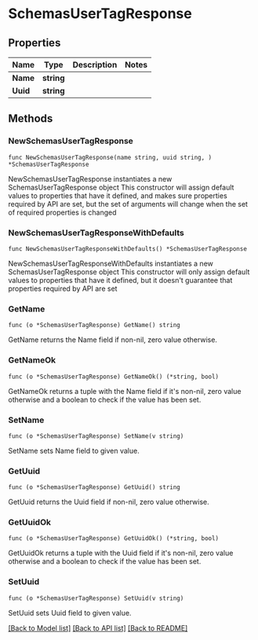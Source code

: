 # SchemasUserTagResponse

## Properties

Name | Type | Description | Notes
------------ | ------------- | ------------- | -------------
**Name** | **string** |  | 
**Uuid** | **string** |  | 

## Methods

### NewSchemasUserTagResponse

`func NewSchemasUserTagResponse(name string, uuid string, ) *SchemasUserTagResponse`

NewSchemasUserTagResponse instantiates a new SchemasUserTagResponse object
This constructor will assign default values to properties that have it defined,
and makes sure properties required by API are set, but the set of arguments
will change when the set of required properties is changed

### NewSchemasUserTagResponseWithDefaults

`func NewSchemasUserTagResponseWithDefaults() *SchemasUserTagResponse`

NewSchemasUserTagResponseWithDefaults instantiates a new SchemasUserTagResponse object
This constructor will only assign default values to properties that have it defined,
but it doesn't guarantee that properties required by API are set

### GetName

`func (o *SchemasUserTagResponse) GetName() string`

GetName returns the Name field if non-nil, zero value otherwise.

### GetNameOk

`func (o *SchemasUserTagResponse) GetNameOk() (*string, bool)`

GetNameOk returns a tuple with the Name field if it's non-nil, zero value otherwise
and a boolean to check if the value has been set.

### SetName

`func (o *SchemasUserTagResponse) SetName(v string)`

SetName sets Name field to given value.


### GetUuid

`func (o *SchemasUserTagResponse) GetUuid() string`

GetUuid returns the Uuid field if non-nil, zero value otherwise.

### GetUuidOk

`func (o *SchemasUserTagResponse) GetUuidOk() (*string, bool)`

GetUuidOk returns a tuple with the Uuid field if it's non-nil, zero value otherwise
and a boolean to check if the value has been set.

### SetUuid

`func (o *SchemasUserTagResponse) SetUuid(v string)`

SetUuid sets Uuid field to given value.



[[Back to Model list]](../README.md#documentation-for-models) [[Back to API list]](../README.md#documentation-for-api-endpoints) [[Back to README]](../README.md)


